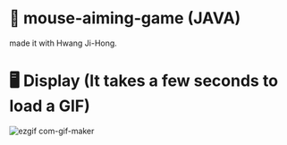 # 🎯 mouse-aiming-game (JAVA)

made it with Hwang Ji-Hong.
&nbsp;

# 🖥 Display (It takes a few seconds to load a GIF)
![ezgif com-gif-maker](https://user-images.githubusercontent.com/56868605/179363847-0eb7fc94-0421-476c-ac7a-1553450b69fc.gif)
